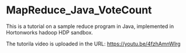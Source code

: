 # MapReduce_Java_VoteCount

This is a tutorial on a sample reduce program in Java, implemented in Hortonworks hadoop HDP sandbox.


The tutorila video is uploaded in the URL:  https://youtu.be/4fzhAmnWlrg

